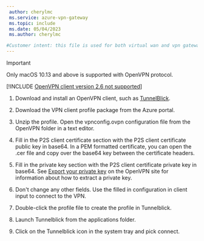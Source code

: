 ```yaml
---
 author: cherylmc
 ms.service: azure-vpn-gateway
 ms.topic: include
 ms.date: 05/04/2023
 ms.author: cherylmc

#Customer intent: this file is used for both virtual wan and vpn gateway articles.
---
```


> [!IMPORTANT]
> Only macOS 10.13 and above is supported with OpenVPN protocol.

[!INCLUDE [OpenVPN client version 2.6 not supported](./vpn-gateway-vwan-open-vpn-client-version-unsupported.md)]

1. Download and install an OpenVPN client, such as [TunnelBlick](https://tunnelblick.net/downloads.html).

1. Download the VPN client profile package from the Azure portal.

1. Unzip the profile. Open the vpnconfig.ovpn configuration file from the OpenVPN folder in a text editor.

1. Fill in the P2S client certificate section with the P2S client certificate public key in base64. In a PEM formatted certificate, you can open the .cer file and copy over the base64 key between the certificate headers.

1. Fill in the private key section with the P2S client certificate private key in base64. See [Export your private key](https://openvpn.net/community-docs/how-to.html#pki) on the OpenVPN site for information about how to extract a private key.

1. Don't change any other fields. Use the filled in configuration in client input to connect to the VPN.

1. Double-click the profile file to create the profile in Tunnelblick.

1. Launch Tunnelblick from the applications folder.

1. Click on the Tunnelblick icon in the system tray and pick connect.
